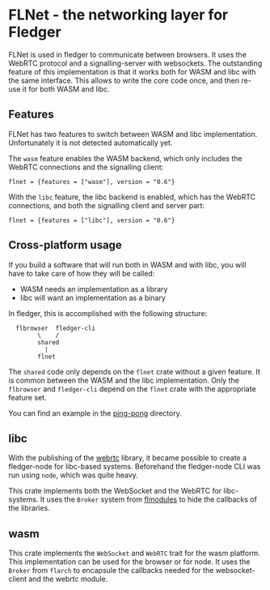 # FLNet - the networking layer for Fledger

FLNet is used in fledger to communicate between browsers.
It uses the WebRTC protocol and a signalling-server with websockets.
The outstanding feature of this implementation is that it works
both for WASM and libc with the same interface.
This allows to write the core code once, and then re-use it for both WASM and libc.

## Features

FLNet has two features to switch between WASM and libc implementation.
Unfortunately it is not detected automatically yet.

The `wasm` feature enables the WASM backend, which only
includes the WebRTC connections and the signalling client:

```
flnet = {features = ["wasm"], version = "0.6"}
```

With the `libc` feature, the libc backend is enabled,
which has the WebRTC connections, and both the signalling client
and server part:

```
flnet = {features = ["libc"], version = "0.6"}
```

## Cross-platform usage

If you build a software that will run both in WASM and with libc,
you will have to take care of how they will be called:
- WASM needs an implementation as a library
- libc will want an implementation as a binary

In fledger, this is accomplished with the following structure:

```
  flbrowser  fledger-cli
        \    /
        shared
          |
        flnet
```

The `shared` code only depends on the `flnet` crate without a given feature.
It is common between the WASM and the libc implementation.
Only the `flbrowser` and `fledger-cli` depend on the `flnet` crate with the
appropriate feature set.

You can find an example in the [ping-pong](https://github.com/ineiti/fledger/tree/0.7.0/examples/ping-pong/) directory.

## libc

With the publishing of the [webrtc](https://crates.io/crates/webrtc) library,
it became possible to create a fledger-node for libc-based systems.
Beforehand the fledger-node CLI was run using `node`, which was quite heavy.

This crate implements both the WebSocket and the WebRTC for libc-systems.
It uses the `Broker` system from [flmodules](../../shared/flmodules/) to hide
the callbacks of the libraries.

## wasm

This crate implements the `WebSocket` and `WebRTC` trait for the wasm
platform.
This implementation can be used for the browser or for node.
It uses the `Broker` from `flarch` to encapsule the callbacks needed for the websocket-client
and the webrtc module.